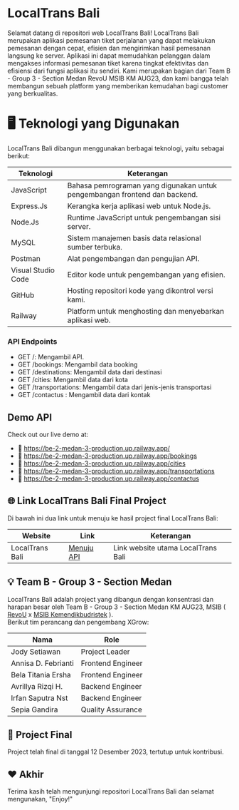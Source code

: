 
# LocalTrans Bali
Selamat datang di repositori web LocalTrans Bali! LocalTrans Bali merupakan aplikasi pemesanan tiket perjalanan yang dapat melakukan pemesanan dengan cepat, efisien dan mengirimkan hasil pemesanan langsung ke server. Aplikasi ini dapat memudahkan pelanggan dalam mengakses informasi pemesanan tiket karena tingkat efektivitas dan efisiensi dari fungsi aplikasi itu sendiri. Kami merupakan bagian dari Team B - Group 3 - Section Medan RevoU MSIB KM AUG23, dan kami bangga telah membangun sebuah platform yang memberikan kemudahan bagi customer yang berkualitas.


# 🖥 Teknologi yang Digunakan
LocalTrans Bali dibangun menggunakan berbagai teknologi, yaitu sebagai berikut:

| Teknologi | Keterangan | 
| --------------- | --------------- |
| JavaScript | Bahasa pemrograman yang digunakan untuk pengembangan frontend dan backend. |
| Express.Js   | Kerangka kerja aplikasi web untuk Node.js. |
| Node.Js   | Runtime JavaScript untuk pengembangan sisi server. |
| MySQL   | Sistem manajemen basis data relasional sumber terbuka. | 
| Postman | Alat pengembangan dan pengujian API. | 
| Visual Studio Code | Editor kode untuk pengembangan yang efisien. |
| GitHub | Hosting repositori kode yang dikontrol versi kami. | 
| Railway | Platform untuk menghosting dan menyebarkan aplikasi web. |

### API Endpoints

- GET /: Mengambil API.
- GET /bookings: Mengambil data booking
- GET /destinations: Mengambil data dari destinasi
- GET /cities: Mengambil data dari kota
- GET /transportations: Mengambil data dari jenis-jenis transportasi
- GET /contactus : Mengambil data dari kontak

## Demo API

Check out our live demo at:
- 🚀 https://be-2-medan-3-production.up.railway.app/
- 🚀 https://be-2-medan-3-production.up.railway.app/bookings
- 🚀 https://be-2-medan-3-production.up.railway.app/cities
- 🚀 https://be-2-medan-3-production.up.railway.app/transportations
- 🚀 https://be-2-medan-3-production.up.railway.app/contactus

## 🌐 Link LocalTrans Bali Final Project

Di bawah ini dua link untuk menuju ke hasil project final LocalTrans Bali:

| Website              | Link                                               | Keterangan                                                                            |
|----------------------|----------------------------------------------------|---------------------------------------------------------------------------------------|
| LocalTrans Bali                | [Menuju API](https://be-2-medan-3-production.up.railway.app/) | Link website utama LocalTrans Bali|

## 💡 Team B - Group 3 - Section Medan
LocalTrans Bali adalah project yang dibangun dengan konsentrasi dan harapan besar oleh Team B - Group 3 - Section Medan KM AUG23, MSIB ( [RevoU](https://revou.co/) x [MSIB Kemendikbudristek](https://www.kemdikbud.go.id/) ). 
<br> Berikut tim perancang dan pengembang XGrow:

| Nama                   | Role                      |
|------------------------|---------------------------|
| Jody Setiawan          | Project Leader            |
| Annisa D. Febrianti       | Frontend Engineer         |
| Bela Titania Ersha    | Frontend Engineer         |
| Avrillya Rizqi H.   | Backend Engineer          |
| Irfan Saputra Nst   | Backend Engineer          |
| Sepia Gandira        | Quality Assurance         |

## 🔐 Project Final
Project telah final di tanggal 12 Desember 2023, tertutup untuk kontribusi.

## ♥️ Akhir
Terima kasih telah mengunjungi repositori LocalTrans Bali dan selamat mengunakan, "Enjoy!"